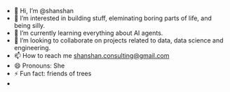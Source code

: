 - 👋 Hi, I’m @shanshan
- 👀 I’m interested in building stuff, eleminating boring parts of life, and being silly.
- 🌱 I’m currently learning everything about AI agents.
- 💞️ I’m looking to collaborate on projects related to data, data science and engineering.
- 📫 How to reach me shanshan.consulting@gmail.com
- 😄 Pronouns: She
- ⚡ Fun fact: friends of trees
- 
<!---
shanshan-consulting/shanshan-consulting is a ✨ special ✨ repository because its `README.md` (this file) appears on your GitHub profile.
You can click the Preview link to take a look at your changes.
--->
